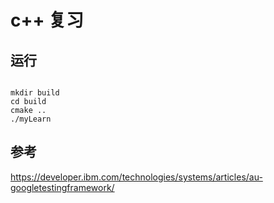 # c++ 复习


## 运行

```

mkdir build 
cd build 
cmake ..
./myLearn

```

## 参考
https://developer.ibm.com/technologies/systems/articles/au-googletestingframework/